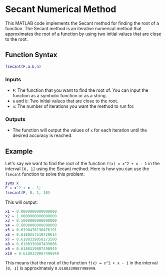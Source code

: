 # Secant Numerical Method

This MATLAB code implements the Secant method for finding the root of a function. The Secant method is an iterative numerical method that approximates the root of a function by using two initial values that are close to the root.

## Function Syntax

```matlab
fsecant(F,a,b,n)
```

### Inputs

- `F`: The function that you want to find the root of. You can input the function as a symbolic function or as a string.
- `a` and `b`: Two initial values that are close to the root.
- `n`: The number of iterations you want the method to run for.

### Outputs

- The function will output the values of `x` for each iteration until the desired accuracy is reached.

## Example

Let's say we want to find the root of the function `f(x) = x^2 + x - 1` in the interval `[0, 1]` using the Secant method. Here is how you can use the `fsecant` function to solve this problem:

```matlab
syms x
F = x^2 + x - 1;
fsecant(F, 0, 1, 10)
```

This will output:

```matlab
x1 = 0.0000000000000000 
x2 = 1.0000000000000000 
x3 = 0.5000000000000000 
x4 = 0.6000000000000000 
x5 = 0.6190476190476191 
x6 = 0.6180257510729614 
x7 = 0.6180339850173580 
x8 = 0.6180339887499086 
x9 = 0.6180339887498949 
x10 = 0.6180339887498949 
```

This means that the root of the function `f(x) = x^2 + x - 1` in the interval `[0, 1]` is approximately `0.6180339887498949`.